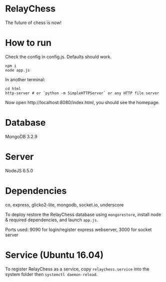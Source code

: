 # RelayChess
The future of chess is now!

# How to run

Check the config in config.js. Defaults should work.
```
npm i
node app.js
```
In another terminal:
```
cd html
http-server # or `python -m SimpleHTTPServer` or any HTTP file server
```
Now open http://localhost:8080/index.html, you should see the homepage.

# Database
MongoDB 3.2.9

# Server
NodeJS 6.5.0

# Dependencies
co, express, glicko2-lite, mongodb, socket.io, underscore

To deploy restore the RelayChess database using `mongorestore`, install node & required dependencies, and launch `app.js`.

Ports used: 9090 for login/register express webserver, 3000 for socket server

# Service (Ubuntu 16.04)
To register RelayChess as a service, copy `relaychess.service` into the system folder then `systemctl daemon-reload`.
